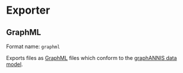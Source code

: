 # Exporter

## GraphML

Format name: `graphml`

Exports files as [GraphML](http://graphml.graphdrawing.org/) files which conform to the [graphANNIS data model](https://korpling.github.io/graphANNIS/docs/v2/data-model.html).